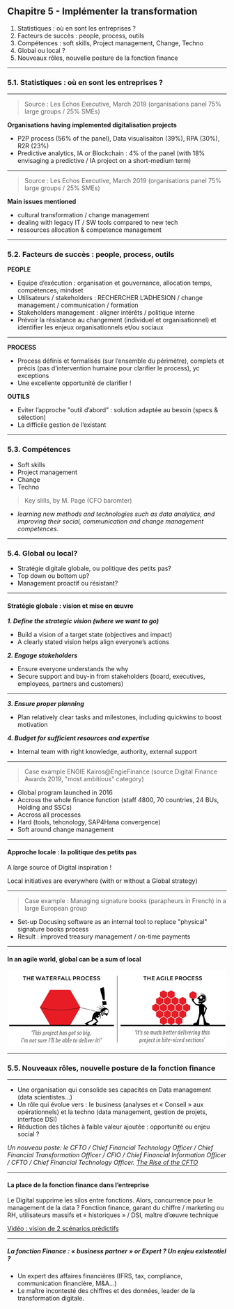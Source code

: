 ## Chapitre 5 - Implémenter la transformation

1. Statistiques : où en sont les entreprises ? 
2. Facteurs de succès : people, process, outils
3. Compétences : soft skills, Project management, Change, Techno 
4. Global ou local ?
5. Nouveaux rôles, nouvelle posture de la fonction finance   

----

### 5.1. Statistiques : où en sont les entreprises ? 

----

> Source : Les Echos Executive, March 2019 (organisations panel 75% large groups / 25% SMEs)

**Organisations having implemented digitalisation projects**
- P2P process (56% of the panel), Data visualisaiton (39%), RPA (30%), R2R (23%)
- Predictive analytics, IA or Blockchain : 4% of the panel (with 18% envisaging a predictive / IA project on a short-medium term)

----

> Source : Les Echos Executive, March 2019 (organisations panel 75% large groups / 25% SMEs)

**Main issues mentioned**
- cultural transformation / change management
- dealing with legacy IT / SW tools compared to new tech
- ressources allocation & competence management      

----

### 5.2. Facteurs de succès : people, process, outils

**PEOPLE**      
- Equipe d’exécution : organisation et gouvernance, allocation temps, compétences, mindset
- Utilisateurs / stakeholders : RECHERCHER L’ADHESION / change management / communication / formation
- Stakeholders management : aligner intérêts / politique interne
- Prévoir la résistance au changement (individuel et organisationnel) et identifier les enjeux organisationnels et/ou sociaux

----

**PROCESS** 
- Process définis et formalisés (sur l’ensemble du périmètre), complets et précis (pas d’intervention humaine pour clarifier le process), yc exceptions      
- Une excellente opportunité de clarifier !    

**OUTILS**
- Eviter l’approche "outil d’abord” : solution adaptée au besoin (specs & sélection)    
- La difficile gestion de l’existant

----

### 5.3. Compétences 
- Soft skills    
- Project management     
- Change       
- Techno      

> Key slills, by M. Page (CFO baromter)      
- *learning new methods and technologies such as data analytics, and improving their social, communication and change management competences.*


----

### 5.4. Global ou local?

- Stratégie digitale globale, ou politique des petits pas?    
- Top down ou bottom up?   
- Management proactif ou résistant?

----

#### Stratégie globale : vision et mise en œuvre      

***1. Define the strategic vision (where we want to go)***       
- Build a vision of a target state (objectives and impact)
- A clearly stated vision helps align everyone’s actions     


***2. Engage stakeholders***
- Ensure everyone understands the why
- Secure support and buy-in from stakeholders (board, executives, employees, partners and customers)

----

***3. Ensure proper planning***
- Plan relatively clear tasks and milestones, including quickwins to boost motivation      

***4. Budget for sufficient resources and expertise***
- Internal team with right knowledge, authority, external support

----

> Case example ENGIE Kairos@EngieFinance (source Digital Finance Awards 2019, "most ambitious" category)    

- Global program launched in 2016
- Accross the whole finance function (staff 4800, 70 countries, 24 BUs, Holding and SSCs)
- Accross all processes
- Hard (tools, tehcnology, SAP4Hana convergence)
- Soft around change management

----

#### Approche locale : la politique des petits pas

A large source of Digital inspiration !

Local initiatives are everywhere (with or without a Global strategy) 

----

> Case example : Managing signature books (parapheurs in French) in a large European group     

- Set-up Docusing software as an internal tool to replace "physical" signature books process   
- Result : improved treasury management / on-time payments

----

#### In an agile world, global can be a sum of local
<img src="images/agilevswaterfall.jpg" style="background:none; border:none; box-shadow:none;"/>

----

### 5.5. Nouveaux rôles, nouvelle posture de la fonction finance   

----


- Une organisation qui consolide ses capacités en Data management (data scientistes…)
- Un rôle qui évolue vers : le business (analyses et « Conseil » aux opérationnels) et la techno (data management, gestion de projets, interface DSI)
- Réduction des tâches à faible valeur ajoutée : opportunité ou enjeu social ?  

*Un nouveau poste: le CFTO / Chief Financial Technology Officer / Chief Financial Transformation Officer / CFIO / Chief Financial Information Officer / CFTO / Chief Financial Technology Officer. [The Rise of the CFTO](http://www.kforceblog.com/uploads/docs/Spotlight_February.pdf)*    

----

#### La place de la fonction finance dans l’entreprise 

Le Digital supprime les silos entre fonctions. Alors, concurrence pour le management de la data ? Fonction finance, garant du chiffre / marketing ou RH, utilisateurs massifs et « historiques » / DSI, maître d’œuvre technique     

[Vidéo : vision de 2 scénarios prédictifs](https://www.youtube.com/watch?v=hU2zyRKKZ5g)

----

##### La fonction Finance : « business partner » or Expert ? Un enjeu existentiel ?
- Un expert des affaires financières (IFRS, tax, compliance, communication financière, M&A…)      
- Le maître incontesté des chiffres et des données, leader de la transformation digitale.  


